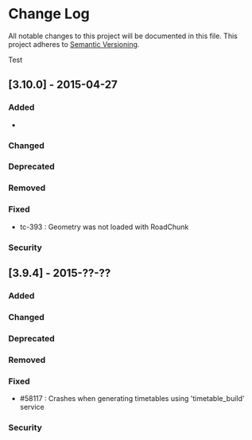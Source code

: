 # Change Log

All notable changes to this project will be documented in this file.
This project adheres to [Semantic Versioning](http://semver.org/).

Test

## [3.10.0] - 2015-04-27
### Added
- 
	
### Changed

### Deprecated

### Removed

### Fixed
- tc-393 : Geometry was not loaded with RoadChunk

### Security


## [3.9.4] - 2015-??-??
### Added

### Changed

### Deprecated

### Removed

### Fixed

- #58117 : Crashes when generating timetables using 'timetable_build' service

### Security




